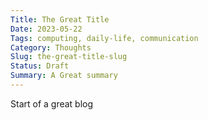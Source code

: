 ```yaml
---
Title: The Great Title
Date: 2023-05-22
Tags: computing, daily-life, communication
Category: Thoughts
Slug: the-great-title-slug
Status: Draft
Summary: A Great summary
---
```


Start of a great blog
